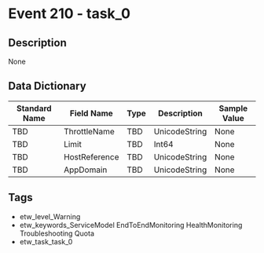 # Event 210 - task_0

## Description
None

## Data Dictionary
|Standard Name|Field Name|Type|Description|Sample Value|
|---|---|---|---|---|
|TBD|ThrottleName|TBD|UnicodeString|None|None|
|TBD|Limit|TBD|Int64|None|None|
|TBD|HostReference|TBD|UnicodeString|None|None|
|TBD|AppDomain|TBD|UnicodeString|None|None|

## Tags
* etw_level_Warning
* etw_keywords_ServiceModel EndToEndMonitoring HealthMonitoring Troubleshooting Quota
* etw_task_task_0